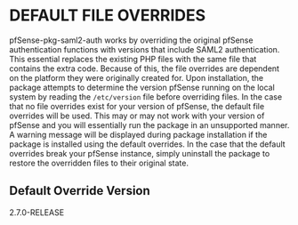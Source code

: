 DEFAULT FILE OVERRIDES
======================
pfSense-pkg-saml2-auth works by overriding the original pfSense authentication functions with versions that include 
SAML2 authentication. This essential replaces the existing PHP files with the same file that contains the extra code.
Because of this, the file overrides are dependent on the platform they were originally created for. Upon installation, 
the package attempts to determine the version pfSense running on the local system by reading the `/etc/version` file
before overriding files. In the case that no file overrides exist for your version of pfSense, the default file overrides
will be used. This may or may not work with your version of pfSense and you will essentially run the package in an 
unsupported manner. A warning message will be displayed during package installation if the package is installed using
the default overrides. In the case that the default overrides break your pfSense instance, simply uninstall the package
to restore the overridden files to their original state.

## Default Override Version
2.7.0-RELEASE
